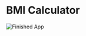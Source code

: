 # BMI Calculator

![Finished App](https://github.com/londonappbrewery/Images/blob/master/bmi-calc-demo.gif)